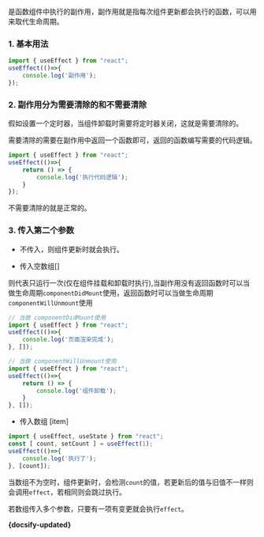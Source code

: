 是函数组件中执行的副作用，副作用就是指每次组件更新都会执行的函数，可以用来取代生命周期。

### 1. 基本用法

```js
import { useEffect } from "react";
useEffect(()=>{
    console.log('副作用');   
});
```

### 2. 副作用分为需要清除的和不需要清除

假如设置一个定时器，当组件卸载时需要将定时器关闭，这就是需要清除的。

需要清除的需要在副作用中返回一个函数即可，返回的函数编写需要的代码逻辑。

```js
import { useEffect } from "react";
useEffect(()=>{
    return () => {
        console.log('执行代码逻辑');
    }
});
```

不需要清除的就是正常的。

### 3. 传入第二个参数

- 不传入，则组件更新时就会执行。

- 传入空数组[]

则代表只运行一次(仅在组件挂载和卸载时执行),当副作用没有返回函数时可以当做生命周期`componentDidMount`使用，返回函数时可以当做生命周期`componentWillUnmount`使用

```js
// 当做 componentDidMount使用
import { useEffect } from "react";
useEffect(()=>{
    console.log('页面渲染完成');
}, []);
```

```js
// 当做 componentWillUnmount使用
import { useEffect } from "react";
useEffect(()=>{
    return () => {
        console.log('组件卸载');
    }
}, []);
```
- 传入数组 [item]

```js
import { useEffect, useState } from "react";
const [ count, setCount ] = useEffect(1);
useEffect(()=>{
    console.log('执行了');
}, [count]);
```
当数组不为空时，组件更新时，会检测`count`的值，若更新后的值与旧值不一样则会调用`effect`，若相同则会跳过执行。

若数组传入多个参数，只要有一项有变更就会执行`effect`。



**{docsify-updated}**